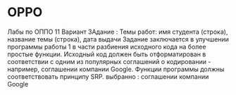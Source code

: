 # OPPO
Лабы по ОППО
11 Вариант 
ЗАдание : Темы работ: имя студента (строка), название темы (строка), дата выдачи
Задание заключается в улучшении программы работы 1 в части разбиения
исходного кода на более простые функции. Исходный код должен быть отформатирован в соответствии с одним из популярных соглашений о кодировании -
например, соглашении компании Google. Функции программы должны соответствовать принципу SRP. 
выбранно : соглашении компании Google
